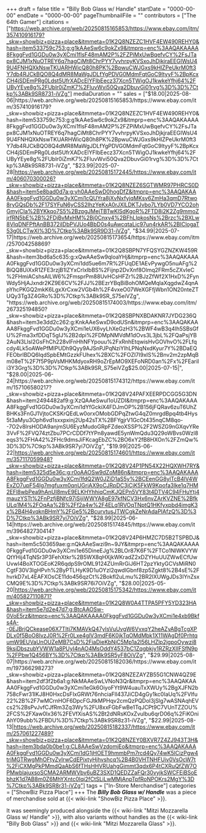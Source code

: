 +++
draft = false
title = "Billy Bob Glass w/ Handle"
startDate = "0000-00-00"
endDate = "0000-00-00"
pageThumbnailFile = ""
contributors = ["The 64th Gamer"]
citations = ["https://web.archive.org/web/20250815165853/https://www.ebay.com/itm/357410916179?_skw=showbiz+pizza+place&itmmeta=01K2Q8NZEZC1HVF4EW490REHY0&hash=item533759c753:g:g1kAAeSw6c9okZx9&itmprp=enc%3AAQAKAAAA8FkggFvd1GGDu0w3yXCmi1flsF48mAM2P%2FZPiMxUwBqefvCY%2FsJTapx8CJM1xNuOTREY6q7hagCiMt8ChrPYY7vvhrpyKVSxoJhDjkjraEEGIWsU49U4FNHQXkNswTKUARHWicQ80h8PK%2BpwuCWJGxs9kHlZPeUkrM0ft3Y7db4RJCkBQO8Q4dMR8MaWgJDLfYgPDVG0MdmFqtGoC9ltyyF%2BpKcxCH4jSDEmPRg0Ldst5UfrXADcElYFIbEecz37Xcn5TWigOJ1kwkeYfhj64%2FUByYEye8g%2FUblr0iZmK7%2FluvWvi50Qva2DbuvGi01rvg%3D%3D%7Ctkp%3ABk9SR8731-iVZg"]
mediaDuration = ""
sales = ["$18.00|2025-08-06|https://web.archive.org/web/20250815165853/https://www.ebay.com/itm/357410916179?_skw=showbiz+pizza+place&itmmeta=01K2Q8NZEZC1HVF4EW490REHY0&hash=item533759c753:g:g1kAAeSw6c9okZx9&itmprp=enc%3AAQAKAAAA8FkggFvd1GGDu0w3yXCmi1flsF48mAM2P%2FZPiMxUwBqefvCY%2FsJTapx8CJM1xNuOTREY6q7hagCiMt8ChrPYY7vvhrpyKVSxoJhDjkjraEEGIWsU49U4FNHQXkNswTKUARHWicQ80h8PK%2BpwuCWJGxs9kHlZPeUkrM0ft3Y7db4RJCkBQO8Q4dMR8MaWgJDLfYgPDVG0MdmFqtGoC9ltyyF%2BpKcxCH4jSDEmPRg0Ldst5UfrXADcElYFIbEecz37Xcn5TWigOJ1kwkeYfhj64%2FUByYEye8g%2FUblr0iZmK7%2FluvWvi50Qva2DbuvGi01rvg%3D%3D%7Ctkp%3ABk9SR8731-iVZg", "$23.99|2025-07-28|https://web.archive.org/web/20250815172445/https://www.ebay.com/itm/406070300026?_skw=showbiz+pizza+place&itmmeta=01K2Q8NZEZ6SGTWMR97PHRCS0D&hash=item5e8bad0d7a:g:yh0AAeSwD0hogDfZ&itmprp=enc%3AAQAKAAAA0FkggFvd1GGDu0w3yXCmi1cQUYra8jXvNxfyjqMKsv6ZmHa3qmD7Rtwo8ryGQsDb%2F17SYFuN6yCSS2IhzYeKxA0rJXlLDKTJvbo7LYb0VD7YCO2ohGmyjCIa%2BYKkqo7S5%2BzpgJMejTBTwKlSdKgoR%2FTD8i2K2Zg9mmoZjrfRN5bE%2B%2FDjBvMxHM%2Bj0Cnxy4%2BFhLIpkosNs%2Brzc%2BXLw8VIqDNFPftAnBB372iIDbPVJUo4BbD0s4uAwcqtaLic97un4rkAR%2BIClogaT53g0LCTwXI%3D%7Ctkp%3ABk9SR9D31-iVZg", "$34.99|2025-07-17|https://web.archive.org/web/20250815173654/https://www.ebay.com/itm/257004258869?_skw=showbiz+pizza+place&itmmeta=01K2Q8SBPN7YFQSYGZNZKW459R&hash=item3bd6a5c635:g:xQwAAeSw9qloaYHj&itmprp=enc%3AAQAKAAAA0FkggFvd1GGDu0w3yXCmi1dd5ue6m7R%2FUqDE1AEvPywgO5nuAFg%2BiQQ8UiXxR1ZFE3rzjB1lZYxCrlxIbBS%2Fijnp2DvXnf8Olmq2FRm5cZXvIeC%2FHmiACshsAlLW6%2FmsprPm88UvHCsHFZr%2BJzZfWf2X1HxD%2FynWdy5HjAJxndr2KZ9E6CV%2FJJ%2BEzrYBqBiBohOMQeMqlaXqgdwZ4qnApYhcPKGQ2mkK6LgxXrCxw2VGb4h%2F4vxeO07WeXGFfjWbn1ON20nteZTUQy3Tg3Z4GRo%3D%7Ctkp%3ABk9SR_S75eiVZg", "https://web.archive.org/web/20250815174003/https://www.ebay.com/itm/267325194850?_skw=showbiz+pizza+place&itmmeta=01K2Q8SBPNXBDAKNR7JYDG236Q&hash=item3e3dd2c262:g:KnkAAeSwxD9odUSn&itmprp=enc%3AAQAKAAAA8FkggFvd1GGDu0w3yXCmi1eUX6vyLhXeGzH3%2BWF4wB3q4Ih5SBsGfU%2Fma3xfDDqT5gIJ%2B2dpi%2FDMpNMVdM1dOvs3L3jbL%2FQaPsjYB2AuN3Llsl2GsFhCh228vlFnHhNFYpouu%2FxRnhEtqwisHvGOVhvO%2FLfqcdy4Lk5oAWePfMIPUDh9Qyy9AJSnPJPqNziYIhLPNqNxdKyur7Y%2BDaEQFEObrIBDQ6IqdSpbEMtGzzkFUhex%2BXC%2FOZI7I9xIS%2Bnv2m2zpMqBm08eT%2F7f5P9pVsMHKMdyoxRH9oZrEpMO9XEFoNRD0an%2Fx%2FEariIi3Y3Grg%3D%3D%7Ctkp%3ABk9SR_S75eiVZg$25.00|2025-07-15|", "$28.00|2025-06-24|https://web.archive.org/web/20250815174312/https://www.ebay.com/itm/157106580217?_skw=showbiz+pizza+place&itmmeta=01K2Q8V24PAFXEERPDCGG5G3DN&hash=item2494482af9:g:XzQAAeSwul1oUZDI&itmprp=enc%3AAQAKAAAA8FkggFvd1GGDu0w3yXCmi1dYfGckiX4FDJmOP%2B156jFQRav6zuT6UhZBHKs3FnGJ1VjtoCKSKrQEdLw0orxOMobGDPqZtwG4qZ0mrgdBpq4tb4Hys5t3aMyu3Oph6vd1sxxpxinj2Up42sTX%2BFYgjrV1GcOt435nqCM8qo--7O2v8lrsHODA9anjmSU6EyzMudoGRpFZdeoXSSP%2F2WSZG9nGXqvYRe3VvF%2FVQ74ztZbu7PCrCDDf7tYPn8yawdE5ynWmQdu3Q29oWBvs0Wzl8eqs3%2FHA42%2FHc9dmsJiFKcagEbZC%2BO6xY2fB8HXOn%2FZmQw%3D%3D%7Ctkp%3ABk9SR7yi7OiVZg", "$19.99|2025-06-22|https://web.archive.org/web/20250815174601/https://www.ebay.com/itm/357117059948?_skw=showbiz+pizza+place&itmmeta=01K2Q8V24P1PN54X22HQXWH7RY&hash=item5325d5e36c:g:r0oAAOSw9dZoM86n&itmprp=enc%3AAQAKAAAA8FkggFvd1GGDu0w3yXCmi1fdQ2W0JZiD1aS5y%2BCEenGG8ylTcB4lV4WExZO7upF54Ig7mgfuxm0qnUGriAX9oCJRpDC3jCjK5FkW9Kpofa3lke1q7HM2EFl8wbPea9hAnUI8mvE9ELKHYhhiqCmKJQEPn5VY83t4DTV4C94FHuYtj4mauzYSTt%2FnPzfjBNfc97iSijiWWYA8gE97kfNCV3Hx6nvZArKVZNE%2BfkULq1M4%2FOqAa%2B%2Ff2a4w%2F4ELq1RVOqTNptQ1HKfyxpbd4imgK3x%2B4H4vqknBHmY%2FGe5%2BcurvtusJTWCgkZeNrAdaPIAfzQ%3D%3D%7Ctkp%3ABk9SR7yi7OiVZg", "$28.99|2025-06-14|https://web.archive.org/web/20250815174845/https://www.ebay.com/itm/396482730414?_skw=showbiz+pizza+place&itmmeta=01K2Q8V24P6HMZC7D5B2TSPBDJ&hash=item5c503659ae:g:nQkAAeSwzi9n~9JY&itmprp=enc%3AAQAKAAAA0FkggFvd1GGDu0w3yXCmi1e65DineEJg%2BLOr87K6F%2FTCo1NlWKVYWQtYHij4TqNSr3P3FehXtkr%2B5WX8qHXjkWKradZ2xDZYHuUUZWwECfUwUvwI4BoXTOGEoK2R6qdpS9rOML9124ZUmRrGiJ6HT2pzYktyGCVsMiRN0CgtF30V3IgHPvh%2ByPTLHyK9D1uOYzI2qwdlGbnf8zp5Zgkt8%2B4sE%2FhvrkD7xL4EAFXOsCE11do456qzCt%2Bokfl2uLmu%2BR2lXUWgJDs3IYnZsxCMQ9E%3D%7Ctkp%3ABk9SR76i7OiVZg", "$28.00|2025-05-20|https://web.archive.org/web/20250815175342/https://www.ebay.com/itm/405827110871?_skw=showbiz+pizza+place&itmmeta=01K2Q8W0A4TTPA5PFY5YD323HA&hash=item5e7d2e47d7:g:BtcAAOSw-0VoE5rz&itmprp=enc%3AAQAKAAAA0FkggFvd1GGDu0w3yXCmi1e4xb9Bkfs4A--0EJBrjQCkease06X7TItj7KMAVkQ47yIsVuUvgW6VvxqY2heAZyABgTcgXPDLx0f5BoO8IvzJ0R%2Fr0Lxe4glV3mdF6K0jkTqOMdMbk1X11WAgDf0PrhtqumW9EUVaUnOUZeMB7CsD%2FiaDieKbNjC5Mp1a2l56LHZlp2jgpoOywzi89ksiDbszubYVWW1a8PUyI4nAO4MsOddY4537bC1Zqgbkjy1RZRzXIIFSfN9p%2FPbw1Q456BY%3D%7Ctkp%3ABk9SR5yF8OiVZg", "$29.99|2025-08-07|https://web.archive.org/web/20250815182036/https://www.ebay.com/itm/197366298273?_skw=showbiz+pizza+place&itmmeta=01K2Q8NZEZAYZB55G1CNW4QZ9E&hash=item2df3f2b6a1:g:NkMAAeSwLVNoN3Qr&itmprp=enc%3AAQAKAAAA0FkggFvd1GGDu0w3yXCmi1eGk6OiyoFYt9W4uauTxXWUy%2BgXJFN2b758cFwr31IKJ8H0HxcDsFIxGRWt76nhciaFll437JiCD4gGy1kc0IaUq%2FVlfu22%2B%2F7wMCrnHOF6DpcFGJtkMPHqv2cmQzPQDoI3jSlg7wASNAqhEVcs2%2BsPvJvfCJfRm3Zq3Wy%2FU8xxFGbFwBe1TqJCPt9C7VUnTZZOU%2FCS%2FXaw0Ix36%2FEVfXisAS%2Bt2dNRsKOxZvulbu6qrD06q%2FiKOniAhY09ubb%2FBDU%3D%7Ctkp%3ABk9SR8z31-iVZg", "$22.99|2025-08-13|https://web.archive.org/web/20250815182337/https://www.ebay.com/itm/257061227489?_skw=showbiz+pizza+place&itmmeta=01K2Q8NZEY0BXVR7Z4ZJ943T3H&hash=item3bda0b0be1:g:CL8AAeSwVzdomjEo&itmprp=enc%3AAQAKAAAA0FkggFvd1GGDu0w3yXCmi1dG1jHOET9hmmbPm7rcd4Qy74wK5lCizPgw4triMGTRwgMhOFtyZvIrwCdEPixtyHjhvshcq%2B4B0VHTNHFUiv0VsOcW7t%2FiCXMgPkPMmdQaAbS6fTHsHHVRUahgGimmt3qdx6P4tCXRuQfZW7OPMwblajuxsoSCMA2ARMWVbv6uBZ3SXD1QEDZZaFQr30vyjkSWCFEiBSoEbhzK1d7AB8m0Z6MhYXntc0Iqi2fCtSLiLwMMjAnpTpfRoNPOKrs2MgY%3D%7Ctkp%3ABk9SR8r31-iVZg"]
tags = ["In-Store Merchandise"]
categories = ["ShowBiz Pizza Place"]
+++
The ***Billy Bob Glass w/ Handle*** was a piece of merchandise sold at {{< wiki-link "ShowBiz Pizza Place" >}}.

It was seemingly produced alongside the {{< wiki-link "Mitzi Mozzarella Glass w/ Handle" >}}, with also variants without handles as the {{< wiki-link "Billy Bob Glass" >}} and {{< wiki-link "Mitzi Mozzarella Glass" >}}.
